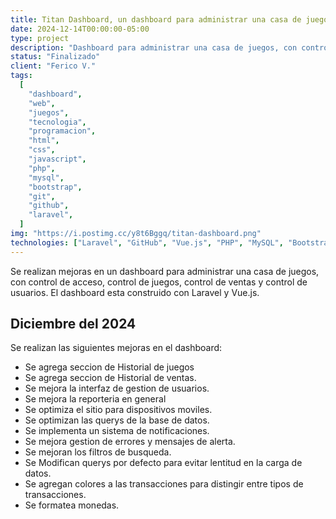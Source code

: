 ```yaml
---
title: Titan Dashboard, un dashboard para administrar una casa de juegos
date: 2024-12-14T00:00:00-05:00
type: project
description: "Dashboard para administrar una casa de juegos, con control de acceso, control de juegos, control de ventas y control de usuarios."
status: "Finalizado"
client: "Ferico V."
tags:
  [
    "dashboard",
    "web",
    "juegos",
    "tecnologia",
    "programacion",
    "html",
    "css",
    "javascript",
    "php",
    "mysql",
    "bootstrap",
    "git",
    "github",
    "laravel",
  ]
img: "https://i.postimg.cc/y8t6Bggq/titan-dashboard.png"
technologies: ["Laravel", "GitHub", "Vue.js", "PHP", "MySQL", "Bootstrap", "Tailwind CSS"]
---
```


Se realizan mejoras en un dashboard para administrar una casa de juegos, con control de acceso, control de juegos, control de ventas y control de usuarios. El dashboard esta construido con Laravel y Vue.js.

## Diciembre del 2024

Se realizan las siguientes mejoras en el dashboard:

* Se agrega seccion de Historial de juegos  
* Se agrega seccion de Historial de ventas.
* Se mejora la interfaz de gestion de usuarios.
* Se mejora la reporteria en general
* Se optimiza el sitio para dispositivos moviles.
* Se optimizan las querys de la base de datos.
* Se implementa un sistema de notificaciones.
* Se mejora gestion de errores y mensajes de alerta.
* Se mejoran los filtros de busqueda.
* Se Modifican querys por defecto para evitar lentitud en la carga de datos.
* Se agregan colores a las transacciones para distingir entre tipos de transacciones.
* Se formatea monedas.